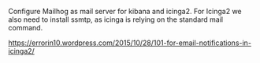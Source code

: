 Configure Mailhog as mail server for kibana and icinga2.
For Icinga2 we also need to install ssmtp, as icinga is relying on the standard mail command.

https://errorin10.wordpress.com/2015/10/28/101-for-email-notifications-in-icinga2/

